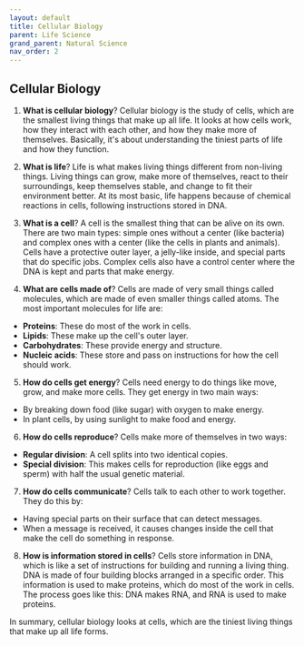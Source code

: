 ```yaml
---
layout: default
title: Cellular Biology
parent: Life Science
grand_parent: Natural Science
nav_order: 2
---
```


## Cellular Biology

1. **What is cellular biology**? Cellular biology is the study of cells, which are the smallest living things that make up all life. It looks at how cells work, how they interact with each other, and how they make more of themselves. Basically, it's about understanding the tiniest parts of life and how they function.

2. **What is life**? Life is what makes living things different from non-living things. Living things can grow, make more of themselves, react to their surroundings, keep themselves stable, and change to fit their environment better. At its most basic, life happens because of chemical reactions in cells, following instructions stored in DNA.

3. **What is a cell**? A cell is the smallest thing that can be alive on its own. There are two main types: simple ones without a center (like bacteria) and complex ones with a center (like the cells in plants and animals). Cells have a protective outer layer, a jelly-like inside, and special parts that do specific jobs. Complex cells also have a control center where the DNA is kept and parts that make energy.

4. **What are cells made of**? Cells are made of very small things called molecules, which are made of even smaller things called atoms. The most important molecules for life are:
- **Proteins**: These do most of the work in cells.
- **Lipids**: These make up the cell's outer layer.
- **Carbohydrates**: These provide energy and structure.
- **Nucleic acids**: These store and pass on instructions for how the cell should work.

5. **How do cells get energy**? Cells need energy to do things like move, grow, and make more cells. They get energy in two main ways:
- By breaking down food (like sugar) with oxygen to make energy.
- In plant cells, by using sunlight to make food and energy.

6. **How do cells reproduce**? Cells make more of themselves in two ways:
- **Regular division**: A cell splits into two identical copies.
- **Special division**: This makes cells for reproduction (like eggs and sperm) with half the usual genetic material.

7. **How do cells communicate**? Cells talk to each other to work together. They do this by:
- Having special parts on their surface that can detect messages.
- When a message is received, it causes changes inside the cell that make the cell do something in response.

8. **How is information stored in cells**? Cells store information in DNA, which is like a set of instructions for building and running a living thing. DNA is made of four building blocks arranged in a specific order. This information is used to make proteins, which do most of the work in cells. The process goes like this: DNA makes RNA, and RNA is used to make proteins.

In summary, cellular biology looks at cells, which are the tiniest living things that make up all life forms.
